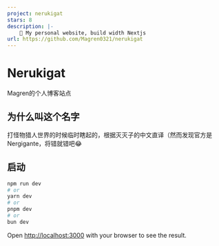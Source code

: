 ```yaml
---
project: nerukigat
stars: 8
description: |-
    🌟 My personal website, build width Nextjs
url: https://github.com/Magren0321/nerukigat
---
```


# Nerukigat

Magren的个人博客站点

## 为什么叫这个名字

打怪物猎人世界的时候临时瞎起的，根据灭灭子的中文直译（然而发现官方是Nergigante，将错就错吧😂

## 启动

```bash
npm run dev
# or
yarn dev
# or
pnpm dev
# or
bun dev
```

Open [http://localhost:3000](http://localhost:3000) with your browser to see the result.


